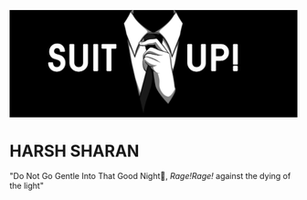 ![Me](suitUp.jpeg)
# HARSH SHARAN
 "Do Not Go Gentle Into That Good Night:milky_way:, _Rage!Rage!_ against the dying of the light"
